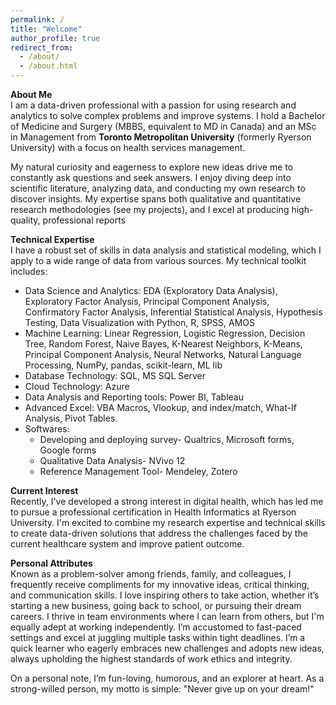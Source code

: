 ```yaml
---
permalink: /
title: "Welcome"
author_profile: true
redirect_from: 
  - /about/
  - /about.html
---
```

**About Me**  
I am a data-driven professional with a passion for using research and analytics to solve complex problems and improve systems. I hold a Bachelor of Medicine and Surgery (MBBS, equivalent to MD in Canada) and an MSc in Management from <b>Toronto Metropolitan University</b> (formerly Ryerson University)  with a focus on health services management.

My natural curiosity and eagerness to explore new ideas drive me to constantly ask questions and seek answers. I enjoy diving deep into scientific literature, analyzing data, and conducting my own research to discover insights. My expertise spans both qualitative and quantitative research methodologies (see my projects), and I excel at producing high-quality, professional reports

**Technical Expertise**  
I have a robust set of skills in data analysis and statistical modeling, which I apply to a wide range of data from various sources. My technical toolkit includes: 

- Data Science and Analytics: EDA (Exploratory Data Analysis), Exploratory Factor Analysis, Principal Component Analysis, Confirmatory Factor Analysis, Inferential Statistical Analysis, Hypothesis Testing, Data Visualization with Python, R, SPSS, AMOS
- Machine Learning: Linear Regression, Logistic Regression, Decision Tree, Random Forest, Naive Bayes, K-Nearest Neighbors, K-Means, Principal Component Analysis, Neural Networks, Natural Language Processing, NumPy, pandas, scikit-learn, ML lib
- Database Technology: SQL, MS SQL Server
- Cloud Technology: Azure
- Data Analysis and Reporting tools: Power BI, Tableau
- Advanced Excel: VBA Macros, Vlookup, and index/match, What-If Analysis, Pivot Tables.
- Softwares: 
    - Developing and deploying survey- Qualtrics, Microsoft forms, Google forms
    - Qualitative Data Analysis- NVivo 12
    - Reference Management Tool- Mendeley, Zotero

**Current Interest**  
Recently, I've developed a strong interest in digital health, which has led me to pursue a professional certification in Health Informatics at Ryerson University. I'm excited to combine my research expertise and technical skills to create data-driven solutions that address the challenges faced by the current healthcare system and improve patient outcome.
 
**Personal Attributes**  
Known as a problem-solver among friends, family, and colleagues, I frequently receive compliments for my innovative ideas, critical thinking, and communication skills. I love inspiring others to take action, whether it’s starting a new business, going back to school, or pursuing their dream careers. I thrive in team environments where I can learn from others, but I'm equally adept at working independently. I’m accustomed to fast-paced settings and excel at juggling multiple tasks within tight deadlines. I’m a quick learner who eagerly embraces new challenges and adopts new ideas, always upholding the highest standards of work ethics and integrity.

On a personal note, I’m fun-loving, humorous, and an explorer at heart. As a strong-willed person, my motto is simple: "Never give up on your dream!"

